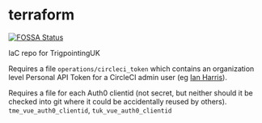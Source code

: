 # terraform
[![FOSSA Status](https://app.fossa.com/api/projects/git%2Bgithub.com%2FTrigpointingUK%2Fterraform.svg?type=shield)](https://app.fossa.com/projects/git%2Bgithub.com%2FTrigpointingUK%2Fterraform?ref=badge_shield)


IaC repo for TrigpointingUK

Requires a file `operations/circleci_token` which contains an organization level Personal API Token for a CircleCI admin user
(eg [Ian Harris](https://app.circleci.com/settings/user/tokens?return-to=https%3A%2F%2Fapp.circleci.com%2Fprojects%2Fproject-dashboard%2Fgithub%2FTrigpointingUK-Teasel%2F)).

Requires a file for each Auth0 clientid (not secret, but neither should it be checked into git where it could be accidentally
reused by others). `tme_vue_auth0_clientid`, `tuk_vue_auth0_clientid`
